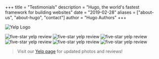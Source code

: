 +++
title = "Testimonials"
description = "Hugo, the world's fastest framework for building websites"
date = "2019-02-28"
aliases = ["about-us", "about-hugo", "contact"]
author = "Hugo Authors"
+++


![Yelp Logo](/img/reviews/Yelp_Logo.svg)

![five-star yelp review](/img/reviews/review1.png)
![five-star yelp review](/img/reviews/review3.png)
![five-star yelp review](/img/reviews/review2.png)
![five-star yelp review](/img/reviews/review5.png)
![five-star yelp review](/img/reviews/review6.png)
![five-star yelp review](/img/reviews/review4.png)

> Visit our [Yelp page](https://www.yelp.com/biz/all-phase-masonry-waipahu-2) for updated photos and reviews!
